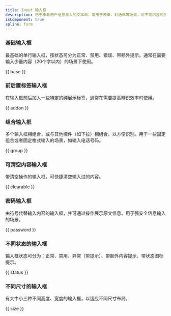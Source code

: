 ```yaml
---
title: Input 输入框
description: 用于承载用户信息录入的文本框，常用于表单、对话框等场景，对不同内容的信息录入，可拓展形成多种信息录入形式。
isComponent: true
spline: form
---
```


### 基础输入框

最基础的单行输入框，按状态可分为正常、禁用、错误、带额外提示。通常在需要输入少量内容（20个字以内）的场景下使用。

{{ base }}

### 前后置标签输入框

在输入框前后加入一些特定的纯展示标签，通常在需要提高辨识效率时使用。

{{ addon }}

### 组合输入框

多个输入框相组合，或与其他控件（如下拉）相组合，以方便识别。用于一些固定组合或者固定格式输入的场景，如输入电话号码。

{{ group }}

### 可清空内容输入框

带清空操作的输入框，可快捷清空输入过的内容。

{{ clearable }}

### 密码输入框

由符号代替输入内容的输入框，并可通过操作展示原文信息。用于强安全信息输入的场景。

{{ password }}

### 不同状态的输入框

输入框状态可分为：正常、禁用、异常（带提示）、带额外内容提示、带状态图标提示。

{{ status }}

### 不同尺寸的输入框

有大中小三种不同高度、宽度的输入框，以适应不同尺寸布局。

{{ size }}
